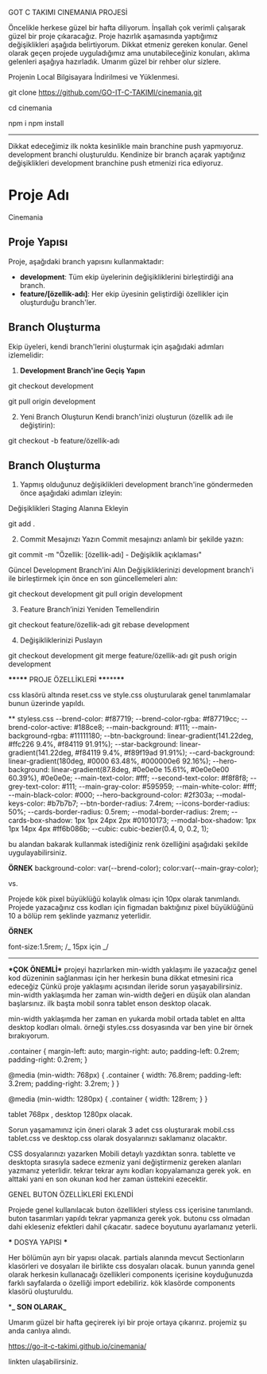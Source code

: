 GOT C TAKIMI CINEMANIA PROJESİ

Öncelikle herkese güzel bir hafta diliyorum. İnşallah çok verimli çalışarak
güzel bir proje çıkaracağız. Proje hazırlık aşamasında yaptığımız değişiklikleri
aşağıda belirtiyorum. Dikkat etmeniz gereken konular. Genel olarak geçen projede
uyguladığımız ama unutabileceğiniz konuları, aklıma gelenleri aşağıya
hazırladık. Umarım güzel bir rehber olur sizlere.

Projenin Local Bilgisayara İndirilmesi ve Yüklenmesi.

git clone https://github.com/GO-IT-C-TAKIMI/cinemania.git

cd cinemania

npm i npm install

---

Dikkat edeceğimiz ilk nokta kesinlikle main branchine push yapmıyoruz.
development branchi oluşturuldu. Kendinize bir branch açarak yaptığınız
değişiklikleri development branchine push etmenizi rica ediyoruz.

# Proje Adı

Cinemania

## Proje Yapısı

Proje, aşağıdaki branch yapısını kullanmaktadır:

- **development**: Tüm ekip üyelerinin değişikliklerini birleştirdiği ana
  branch.
- **feature/[özellik-adı]**: Her ekip üyesinin geliştirdiği özellikler için
  oluşturduğu branch'ler.

## Branch Oluşturma

Ekip üyeleri, kendi branch'lerini oluşturmak için aşağıdaki adımları
izlemelidir:

1. **Development Branch'ine Geçiş Yapın**

git checkout development

git pull origin development

2. Yeni Branch Oluşturun Kendi branch'inizi oluşturun (özellik adı ile
   değiştirin):

git checkout -b feature/özellik-adı

## Branch Oluşturma

1. Yapmış olduğunuz değişiklikleri development branch'ine göndermeden önce
   aşağıdaki adımları izleyin:

Değişiklikleri Staging Alanına Ekleyin

git add .

2. Commit Mesajınızı Yazın Commit mesajınızı anlamlı bir şekilde yazın:

git commit -m "Özellik: [özellik-adı] - Değişiklik açıklaması"

Güncel Development Branch’ini Alın Değişikliklerinizi development branch'i ile
birleştirmek için önce en son güncellemeleri alın:

git checkout development git pull origin development

3. Feature Branch’inizi Yeniden Temellendirin

git checkout feature/özellik-adı git rebase development

4. Değişikliklerinizi Puslayın

git checkout development git merge feature/özellik-adı git push origin
development

**\*\***\***\*\*** PROJE ÖZELLİKLERİ **\*\***\*\*\***\*\***

css klasörü altında reset.css ve style.css oluşturularak genel tanımlamalar
bunun üzerinde yapıldı.

\*\* styless.css --brend-color: #f87719; --brend-color-rgba: #f87719cc;
--brend-color-active: #188ce8; --main-background: #111; --main-background-rgba:
#11111180; --btn-background: linear-gradient(141.22deg, #ffc226 9.4%, #f84119
91.91%); --star-background: linear-gradient(141.22deg, #f84119 9.4%, #f89f19ad
91.91%); --card-background: linear-gradient(180deg, #0000 63.48%, #000000e6
92.16%); --hero-background: linear-gradient(87.8deg, #0e0e0e 15.61%, #0e0e0e00
60.39%), #0e0e0e; --main-text-color: #fff; --second-text-color: #f8f8f8;
--grey-text-color: #111; --main-gray-color: #595959; --main-white-color: #fff;
--main-black-color: #000; --hero-background-color: #2f303a; --modal-keys-color:
#b7b7b7; --btn-border-radius: 7.4rem; --icons-border-radius: 50%;
--cards-border-radius: 0.5rem; --modal-border-radius: 2rem; --cards-box-shadow:
1px 1px 24px 2px #01010173; --modal-box-shadow: 1px 1px 14px 4px #ff6b086b;
--cubic: cubic-bezier(0.4, 0, 0.2, 1);

bu alandan bakarak kullanmak istediğiniz renk özelliğini aşağıdaki şekilde
uygulayabilirsiniz.

**ÖRNEK** background-color: var(--brend-color); color:var(--main-gray-color);

vs.

Projede kök pixel büyüklüğü kolaylık olması için 10px olarak tanımlandı. Projede
yazacağınız css kodları için figmadan baktığınız pixel büyüklüğünü 10 a bölüp
rem şeklinde yazmanız yeterlidir.

**ÖRNEK**

font-size:1.5rem; /_ 15px için _/

---

**\***ÇOK ÖNEMLİ**\*** projeyi hazırlarken min-width yaklaşımı ile yazacağız
genel kod düzeninin sağlanması için her herkesin buna dikkat etmesini rica
edeceğiz Çünkü proje yaklaşımı açısından ileride sorun yaşayabilirsiniz.
min-width yaklaşımda her zaman win-width değeri en düşük olan alandan
başlarsınız. ilk başta mobil sonra tablet enson desktop olacak.

min-width yaklaşımda her zaman en yukarda mobil ortada tablet en altta desktop
kodları olmalı. örneği styles.css dosyasında var ben yine bir örnek bırakıyorum.

.container { margin-left: auto; margin-right: auto; padding-left: 0.2rem;
padding-right: 0.2rem; }

@media (min-width: 768px) { .container { width: 76.8rem; padding-left: 3.2rem;
padding-right: 3.2rem; } }

@media (min-width: 1280px) { .container { width: 128rem; } }

tablet 768px , desktop 1280px olacak.

Sorun yaşamamınız için öneri olarak 3 adet css oluşturarak mobil.css tablet.css
ve desktop.css olarak dosyalarınızı saklamanız olacaktır.

CSS dosyalarınızı yazarken Mobili detaylı yazdıktan sonra. tablette ve desktopta
sırasıyla sadece ezmeniz yani değiştirmeniz gereken alanları yazmanız
yeterlidir. tekrar tekrar aynı kodları kopyalamanıza gerek yok. en alttaki yani
en son okunan kod her zaman üsttekini ezecektir.

GENEL BUTON ÖZELLİKLERİ EKLENDİ

Projede genel kullanılacak buton özellikleri styless css içerisine tanımlandı.
buton tasarımları yapıldı tekrar yapmanıza gerek yok. butonu css olmadan dahi
ekleseniz efektleri dahil çıkacatır. sadece boyutunu ayarlamanız yeterli.

**\*** DOSYA YAPISI **\***

Her bölümün ayrı bir yapısı olacak. partials alanında mevcut Sectionların
klasörleri ve dosyaları ile birlikte css dosyaları olacak. bunun yanında genel
olarak herkesin kullanacağı özellikleri components içerisine koyduğunuzda farklı
sayfalarda o özelliği import edebiliriz. kök klasörde components klasörü
oluşturuldu.

\***_ SON OLARAK_**

Umarım güzel bir hafta geçirerek iyi bir proje ortaya çıkarırız. projemiz şu
anda canlıya alındı.

https://go-it-c-takimi.github.io/cinemania/

linkten ulaşabilirsiniz.
